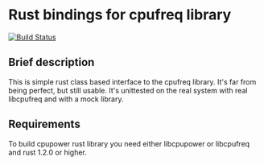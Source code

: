 # Rust bindings for cpufreq library

[![Build Status](https://travis-ci.org/femdom/cpufreq.svg?branch=development)](https://travis-ci.org/femdom/cpufreq)

## Brief description

This is simple rust class based interface to the cpufreq library. It's far from being perfect, but still usable.
It's unittested on the real system with real libcpufreq and with a mock library.

## Requirements

To build cpupower rust library you need either libcpupower or libcpufreq and rust 1.2.0 or higher.
